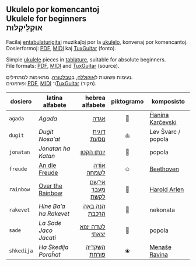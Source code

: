 ## Ukulelo por komencantoj<br />Ukulele for beginners<br />אוּקַלֵּיקַלּוּת

Facilaj [entabulaturigitaj](https://eo.wikipedia.org/wiki/Tabulaturo) muzikaĵoj por la [ukulelo](https://eo.wikipedia.org/wiki/Ukulelo), konvenaj por komencantoj.  
Dosierformoj: [PDF](https://eo.wikipedia.org/wiki/Portebla_dokumentformo), [MIDI](https://eo.wikipedia.org/wiki/MIDI) kaj [TuxGuitar](https://en.wikipedia.org/wiki/TuxGuitar) (fonto).

Simple [ukulele](https://en.wikipedia.org/wiki/Ukulele) pieces in [tablature](https://en.wikipedia.org/wiki/Tablature), suitable for absolute beginners.  
File formats: [PDF](https://en.wikipedia.org/wiki/Portable_Document_Format), [MIDI](https://en.wikipedia.org/wiki/Musical_Instrument_Digital_Interface) and [TuxGuitar](https://en.wikipedia.org/wiki/TuxGuitar) (source).

נעימות פשוטות ל[אוקוללה](https://he.wikipedia.org/wiki/%D7%99%D7%95%D7%A7%D7%95%D7%9C%D7%99%D7%9C%D7%99), ב[טבלטורה](https://he.wikipedia.org/wiki/%D7%98%D7%91%D7%9C%D7%98%D7%95%D7%A8%D7%94_%D7%9C%D7%9B%D7%9C%D7%99%D7%9D_%D7%A9%D7%95%D7%A0%D7%99%D7%9D). מתאימות למתחילים.  
פורמטים: [PDF](https://he.wikipedia.org/wiki/Portable_Document_Format), [MIDI](https://he.wikipedia.org/wiki/MIDI) ו־[TuxGuitar](https://en.wikipedia.org/wiki/TuxGuitar) (מקור).



dosiero    | latina alfabete        | hebrea alfabete      | piktogramo | komposisto
---------- | ---------------------- | -------------------: | :--------: | --------------------
`agada`    | *Agada*                | [אגדה][c]            | 🌴          | [Ĥanina Karĉevski][d]
`dugit`    | *Dugit Nosa’at*        | [דוגית נוסעת][5]     | ⛵          | Lev Ŝvarc / popola
`jonatan`  | *Jonatan ha Katan*     | [יונתן הקטן][4]      | 🌳          | popola
`freude`   | [An die Freude][3]     | [אוֹדָה לשמחה][6]      | ☺          | [Beethoven][8]
`rainbow`  | [Over the Rainbow][2]  | [אי־שם מעבר לקשת][7] | 🌈          | [Harold Arlen][1]
`rakevet`  | *Hine Ba’a ha Rakevet* | [הנה באה הרכבת][9]   | 🚂          | nekonata
`sade`     | *La Sade Jaco Jacati*  | [לשדה יצוא יצאתי][ĉ] | 🐎          | popola
`shkedija` | *Ha Ŝkedija Poraĥat*   | [השקדיה פורחת][a]    | ❀          | [Menaŝe Ravina][b]

[1]: https://en.wikipedia.org/wiki/Harold_Arlen
[2]: https://en.wikipedia.org/wiki/Over_the_Rainbow
[3]: https://de.wikipedia.org/wiki/An_die_Freude
[4]: http://www.zemereshet.co.il/song.asp?id=2605
[5]: http://www.zemereshet.co.il/song.asp?id=1595
[6]: https://he.wikipedia.org/wiki/%D7%94%D7%90%D7%95%D7%93%D7%94_%D7%9C%D7%A9%D7%9E%D7%97%D7%94
[7]: https://he.wikipedia.org/wiki/Over_the_Rainbow
[8]: https://de.wikipedia.org/wiki/Ludwig_van_Beethoven
[9]: http://www.zemereshet.co.il/song.asp?id=1703
[a]: http://www.zemereshet.co.il/song.asp?id=244
[b]: https://he.wikipedia.org/wiki/%D7%9E%D7%A0%D7%A9%D7%94_%D7%A8%D7%91%D7%99%D7%A0%D7%90
[c]: http://www.zemereshet.co.il/song.asp?id=1
[ĉ]: http://www.zemereshet.co.il/song.asp?id=1770
[d]: https://he.wikipedia.org/wiki/%D7%97%D7%A0%D7%99%D7%A0%D7%90_%D7%A7%D7%A8%D7%A6%27%D7%91%D7%A1%D7%A7%D7%99
